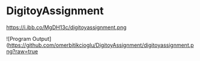 # DigitoyAssignment

https://i.ibb.co/MgDH13c/digitoyassignment.png

![Program Output](https://github.com/omerbitikcioglu/DigitoyAssignment/digitoyassignment.png?raw=true
